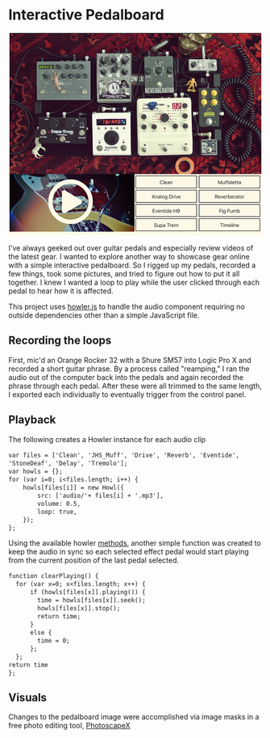 # Interactive Pedalboard

<p align="center">
  <img width="500" height="400" src="https://github.com/joshsteph/interactive-pedalboard/blob/master/PedalsDemo/img/demo-screenshot.png">
</p>

I've always geeked out over guitar pedals and especially review videos of the latest gear. I wanted to explore another way to showcase gear online with a simple interactive pedalboard. So I rigged up my pedals, recorded a few things, took some pictures, and tried to figure out how to put it all together. I knew I wanted a loop to play while the user clicked through each pedal to hear how it is affected. 

This project uses [howler.js](https://github.com/goldfire/howler.js/) to handle the audio component requiring no outside dependencies other than a simple JavaScript file. 

## Recording the loops

First, mic'd an Orange Rocker 32 with a Shure SM57 into Logic Pro X and recorded a short guitar phrase. By a process called "reamping," I ran the audio out of the computer back into the pedals and again recorded the phrase through each pedal. After these were all trimmed to the same length, I exported each individually to eventually trigger from the control panel. 

## Playback

The following creates a Howler instance for each audio clip

```
var files = ['Clean', 'JHS_Muff', 'Drive', 'Reverb', 'Eventide', 'StoneDeaf', 'Delay', 'Tremolo'];
var howls = {};
for (var i=0; i<files.length; i++) {
    howls[files[i]] = new Howl({
        src: ['audio/'+ files[i] + '.mp3'],
        volume: 0.5,
        loop: true,
    });
};
```
Using the available howler [methods](https://github.com/goldfire/howler.js#methods), another simple function was created to keep the audio in sync so each selected effect pedal would start playing from the current position of the last pedal selected. 

```
function clearPlaying() {
  for (var x=0; x<files.length; x++) {
      if (howls[files[x]].playing()) {
        time = howls[files[x]].seek();
        howls[files[x]].stop();
        return time;
      }
      else {
        time = 0;
      };
  };
return time
};
```

## Visuals

Changes to the pedalboard image were accomplished via image masks in a free photo editing tool, [PhotoscapeX](http://x.photoscape.org/) 
